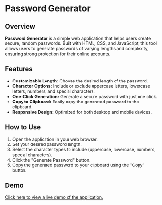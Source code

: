 # Password Generator

## Overview

**Password Generator** is a simple web application that helps users create secure, random passwords. Built with HTML, CSS, and JavaScript, this tool allows users to generate passwords of varying lengths and complexity, ensuring strong protection for their online accounts.

## Features

- **Customizable Length:** Choose the desired length of the password.
- **Character Options:** Include or exclude uppercase letters, lowercase letters, numbers, and special characters.
- **One-Click Generation:** Generate a secure password with just one click.
- **Copy to Clipboard:** Easily copy the generated password to the clipboard.
- **Responsive Design:** Optimized for both desktop and mobile devices.

## How to Use

1. Open the application in your web browser.
2. Set your desired password length.
3. Select the character types to include (uppercase, lowercase, numbers, special characters).
4. Click the "Generate Password" button.
5. Copy the generated password to your clipboard using the "Copy" button.

## Demo

[Click here to view a live demo of the application.](penheiros.github.io/password-generator/)  
